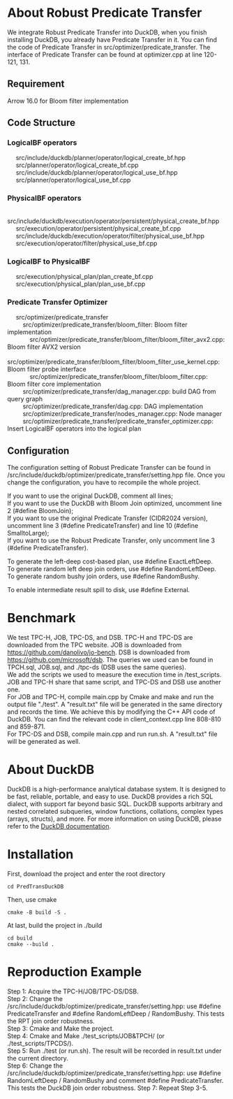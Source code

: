 # About Robust Predicate Transfer
We integrate Robust Predicate Transfer into DuckDB, when you finish installing DuckDB, you already have Predicate Transfer in it.
You can find the code of Predicate Transfer in src/optimizer/predicate_transfer. The interface of Predicate Transfer can be found at optimizer.cpp at line 120-121, 131.
## Requirement
Arrow 16.0 for Bloom filter implementation
## Code Structure
### LogicalBF operators
&nbsp;&nbsp;&nbsp;&nbsp; src/include/duckdb/planner/operator/logical_create_bf.hpp  
&nbsp;&nbsp;&nbsp;&nbsp; src/planner/operator/logical_create_bf.cpp  
&nbsp;&nbsp;&nbsp;&nbsp; src/include/duckdb/planner/operator/logical_use_bf.hpp  
&nbsp;&nbsp;&nbsp;&nbsp; src/planner/operator/logical_use_bf.cpp  
### PhysicalBF operators
&nbsp;&nbsp;&nbsp;&nbsp; src/include/duckdb/execution/operator/persistent/physical_create_bf.hpp  
&nbsp;&nbsp;&nbsp;&nbsp; src/execution/operator/persistent/physical_create_bf.cpp  
&nbsp;&nbsp;&nbsp;&nbsp; src/include/duckdb/execution/operator/filter/physical_use_bf.hpp  
&nbsp;&nbsp;&nbsp;&nbsp; src/execution/operator/filter/physical_use_bf.cpp  
### LogicalBF to PhysicalBF
&nbsp;&nbsp;&nbsp;&nbsp; src/execution/physical_plan/plan_create_bf.cpp  
&nbsp;&nbsp;&nbsp;&nbsp; src/execution/physical_plan/plan_use_bf.cpp  
### Predicate Transfer Optimizer
&nbsp;&nbsp;&nbsp;&nbsp; src/optimizer/predicate_transfer  
&nbsp;&nbsp;&nbsp;&nbsp;&nbsp;&nbsp;&nbsp;&nbsp; src/optimizer/predicate_transfer/bloom_filter: Bloom filter implementation  
&nbsp;&nbsp;&nbsp;&nbsp;&nbsp;&nbsp;&nbsp;&nbsp;&nbsp;&nbsp;&nbsp;&nbsp; src/optimizer/predicate_transfer/bloom_filter/bloom_filter_avx2.cpp: Bloom filter AVX2 version  
&nbsp;&nbsp;&nbsp;&nbsp;&nbsp;&nbsp;&nbsp;&nbsp;&nbsp;&nbsp;&nbsp;&nbsp; src/optimizer/predicate_transfer/bloom_filter/bloom_filter_use_kernel.cpp: Bloom filter probe interface  
&nbsp;&nbsp;&nbsp;&nbsp;&nbsp;&nbsp;&nbsp;&nbsp;&nbsp;&nbsp;&nbsp;&nbsp; src/optimizer/predicate_transfer/bloom_filter/bloom_filter.cpp: Bloom filter core implementation  
&nbsp;&nbsp;&nbsp;&nbsp;&nbsp;&nbsp;&nbsp;&nbsp; src/optimizer/predicate_transfer/dag_manager.cpp: build DAG from query graph  
&nbsp;&nbsp;&nbsp;&nbsp;&nbsp;&nbsp;&nbsp;&nbsp; src/optimizer/predicate_transfer/dag.cpp: DAG implementation  
&nbsp;&nbsp;&nbsp;&nbsp;&nbsp;&nbsp;&nbsp;&nbsp; src/optimizer/predicate_transfer/nodes_manager.cpp: Node manager  
&nbsp;&nbsp;&nbsp;&nbsp;&nbsp;&nbsp;&nbsp;&nbsp; src/optimizer/predicate_transfer/predicate_transfer_optimizer.cpp: Insert LogicalBF operators into the logical plan  
    
## Configuration
The configuration setting of Robust Predicate Transfer can be found in /src/include/duckdb/optimizer/predicate_transfer/setting.hpp file. Once you change the configuration, you have to recompile the whole project.

If you want to use the original DuckDB, comment all lines;  
If you want to use the DuckDB with Bloom Join optimized, uncomment line 2 (#define BloomJoin);  
If you want to use the original Predicate Transfer (CIDR2024 version), uncomment line 3 (#define PredicateTransfer) and line 10 (#define SmalltoLarge);  
If you want to use the Robust Predicate Transfer, only uncomment line 3 (#define PredicateTransfer).

To generate the left-deep cost-based plan, use #define ExactLeftDeep.  
To generate random left deep join orders, use #define RandomLeftDeep.  
To generate random bushy join orders, use #define RandomBushy.

To enable intermediate result spill to disk, use #define External.

# Benchmark
We test TPC-H, JOB, TPC-DS, and DSB.
TPC-H and TPC-DS are downloaded from the TPC website.
JOB is downloaded from https://github.com/danolivo/jo-bench.
DSB is downloaded from https://github.com/microsoft/dsb.
The queries we used can be found in TPCH.sql, JOB.sql, and ./tpc-ds (DSB uses the same queries).  
We add the scripts we used to measure the execution time in /test_scripts. JOB and TPC-H share that same script, and TPC-DS and DSB use another one.  
For JOB and TPC-H, compile main.cpp by Cmake and make and run the output file "./test".
A "result.txt" file will be generated in the same directory and records the time.
We achieve this by modifying the C++ API code of DuckDB. You can find the relevant code in client_context.cpp line 808-810 and 859-871.  
For TPC-DS and DSB, compile main.cpp and run run.sh. A "result.txt" file will be generated as well.

# About DuckDB
DuckDB is a high-performance analytical database system. It is designed to be fast, reliable, portable, and easy to use. DuckDB provides a rich SQL dialect, with support far beyond basic SQL. DuckDB supports arbitrary and nested correlated subqueries, window functions, collations, complex types (arrays, structs), and more. For more information on using DuckDB, please refer to the [DuckDB documentation](https://duckdb.org/docs/).

# Installation
First, download the project and enter the root directory
```
cd PredTransDuckDB
```
Then, use cmake
```
cmake -B build -S .
```
At last, build the project in ./build
```
cd build
cmake --build .
```

# Reproduction Example
Step 1: Acquire the TPC-H/JOB/TPC-DS/DSB.  
Step 2: Change the /src/include/duckdb/optimizer/predicate_transfer/setting.hpp: use #define PredicateTransfer and #define RandomLeftDeep / RandomBushy. This tests the RPT join order robustness.  
Step 3: Cmake and Make the project.  
Step 4: Cmake and Make ./test_scripts/JOB&TPCH/ (or ./test_scripts/TPCDS/).  
Step 5: Run ./test (or run.sh). The result will be recorded in result.txt under the current directory.  
Step 6: Change the /src/include/duckdb/optimizer/predicate_transfer/setting.hpp: use #define RandomLeftDeep / RandomBushy and comment #define PredicateTransfer. This tests the DuckDB join order robustness. 
Step 7: Repeat Step 3-5.
